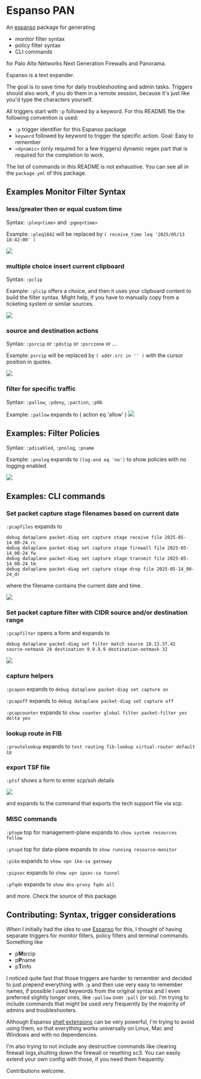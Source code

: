 # Espanso PAN

An [espanso](https://espanso.org/) package for generating

- monitor filter syntax
- policy filter syntax
- CLI commands

for Palo Alto Networks Next Generation Firewalls and Panorama.

Espanso is a text expander.

The goal is to save time for daily troubleshooting and admin tasks. Triggers should also work, if you do them in a remote session, because it's just like you'd type the characters yourself.

All triggers start with `:p` followed by a keyword. For this README file the following convention is used:

- `:p` trigger identifier for this Espanso package
- `keyword` followed by keyword to trigger the specific action. Goal: Easy to remember
- `<dynamic>` (only required for a few triggers) dynamic regex part that is required for the completion to work.

The list of commands in this README is not exhaustive. You can see all in the `package.yml` of this package.

## Examples Monitor Filter Syntax

### less/greater then or equal custom time

Syntax: `:pleq<time>` and `:pgeq<time>`

Example: `:pleq1842` will be replaced by `( receive_time leq '2025/05/13 18:42:00' )`

![](/assets/pgeq1842-pleq1852.gif)

### multiple choice insert current clipboard

Syntax: `:pclip`

Example: `:plcip` offers a choice, and then it uses your clipboard content to build the filter syntax. Might help, if you have to manually copy from a ticketing system or similar sources.

![](/assets/pclip.gif)

### source and destination actions

Syntax: `:psrcip` or `:pdstip` or `:psrczone` or ...

Example: `psrcip` will be replaced by `( addr.src in '' )` with the cursor position in quotes.

![](/assets/psrcip-pdstip.gif)

### filter for specific traffic

Syntax: `:pallow`, `:pdeny`, `:paction`, `:p0b`

Example: `:pallow` expands to ( action eq 'allow' )
![](/assets/pallow-etc.gif)

## Examples: Filter Policies

Syntax: `:pdisabled`, `:pnolog`, `:pname`

Example: `:pnolog` expands to `(log-end eq 'no')` to show policies with no logging enabled

![](/assets/pnolog-etc.gif)

## Examples: CLI commands

### Set packet capture stage filenames based on current date

`:pcapfiles` expands to

```text
debug dataplane packet-diag set capture stage receive file 2025-05-14_00-24_rc
debug dataplane packet-diag set capture stage firewall file 2025-05-14_00-24_fw
debug dataplane packet-diag set capture stage transmit file 2025-05-14_00-24_tm
debug dataplane packet-diag set capture stage drop file 2025-05-14_00-24_dr
```

where the filename contains the current date and time.

![](/assets/pcapfiles.gif)

### Set packet capture filter with CIDR source and/or destination range

`:pcapfilter` opens a form and expands to

```text
debug dataplane packet-diag set filter match source 10.13.37.42 source-netmask 24 destination 9.9.9.9 destination-netmask 32
```

![](/assets/pcapfilter.gif)

### capture helpers

`:pcapon` expands to `debug dataplane packet-diag set capture on`

`:pcapoff` expands to `debug dataplane packet-diag set capture off`

`:pcapcounter` expands to `show counter global filter packet-filter yes delta yes`

### lookup route in FIB

`:proutelookup` expands to `test routing fib-lookup virtual-router default ip`

### export TSF file

`:ptsf` shows a form to enter scp/ssh details

![](/assets/ptsf.gif)

and expands to the command that exports the tech support file via scp.

### MISC commands

`:ptopm` top for management-plane expands to `show system resources follow`

`:ptopd` top for data-plane expands to `show running resource-monitor`

`:pike` expands to `show vpn ike-sa gateway`

`:pipsec` expands to `show vpn ipsec-sa tunnel`

`:pfqdn` expands to `show dns-proxy fqdn all`

and more. Check the source of this package.

## Contributing: Syntax, trigger considerations

When I initially had the idea to use [Espanso](https://espanso.org/) for this, I thought of having separate triggers for monitor filters, policy filters and terminal commands. Something like

- p**M**srcip
- p**P**name
- p**T**info

I noticed quite fast that those triggers are harder to remember and decided to just prepend everything with `:p` and then use very easy to remember names, if possible I used keywords from the original syntax and I even preferred slightly longer ones, like `:pallow` over `:pall` (or so). I'm trying to include commands that might be used very frequently by the majority of admins and troubleshooters.

Although Espanso [shell extensions](https://espanso.org/docs/matches/extensions/#shell-extension) can be very powerful, I'm trying to avoid using them, so that everything works universally on Linux, Mac and Windows and with no dependencies.

I'm also trying to not include any destructive commands like clearing firewall logs,shutting down the firewall or resetting sc3. You can easily extend your own config with those, if you need them frequently.

Contributions welcome.
